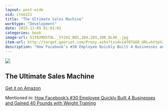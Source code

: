 ```yaml
---
layout: post-wide
uid: item221
title: "The Ultimate Sales Machine"
worktype: "Development"
date: 2015-11-05 01:01:01
categories: book
image-url: 51T02MXhfAL._SY291_BO1,204,203,200_QL40_.jpg
item-url: http://target.georiot.com/Proxy.ashx?tsid=14707&GR_URL=http%3A%2F%2Fwww.amazon.com%2FUltimate-Sales-Machine-Turbocharge-Relentless%2Fdp%2F1591842158%2F
description: "How Facebook’s #30 Employee Quickly Built 4 Businesses and Gained 40 Pounds with Weight Training"
---
```

<a href="http://target.georiot.com/Proxy.ashx?tsid=14707&GR_URL=http%3A%2F%2Fwww.amazon.com%2FUltimate-Sales-Machine-Turbocharge-Relentless%2Fdp%2F1591842158%2F" target="blank"><img src="../../../../img/thumbs/51T02MXhfAL._SY291_BO1,204,203,200_QL40_.jpg" class="prod-img"></a>
<h2>The Ultimate Sales Machine</h2>
<p><a href="http://target.georiot.com/Proxy.ashx?tsid=14707&GR_URL=http%3A%2F%2Fwww.amazon.com%2FUltimate-Sales-Machine-Turbocharge-Relentless%2Fdp%2F1591842158%2F" target="blank">Get it on Amazon</a><p>
<p>Mentioned in: <a href="http://fourhourworkweek.com/2015/05/07/noah-kagan/" target="blank">How Facebook’s #30 Employee Quickly Built 4 Businesses and Gained 40 Pounds with Weight Training</a></p>
